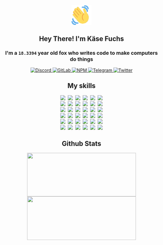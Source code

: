 <div><p align=center><img src=./resources/images/wave.gif width=64px height=64px></p><h2 align=center>Hey There! I'm Käse Fuchs</h2><h3 align=center>I'm a <code>18.3394</code> year old fox who writes code to make computers do things</h3><p align=center><a href=https://discord.com/users/507526681125322772><img alt=Discord src="https://img.shields.io/badge/Discord-5865F2?logo=discord&logoColor=white&style=flat-square#d609c1a16d11aa166098945a2a715693"> </a><a href=https://gitlab.com/kasefuchs><img alt=GitLab src="https://img.shields.io/badge/GitLab-330F63?logo=gitlab&logoColor=white&style=flat-square#d609c1a16d11aa166098945a2a715693"> </a><a href=https://npmjs.com/~kasefuchs><img alt=NPM src="https://img.shields.io/badge/NPM-CB3837?logo=npm&logoColor=white&style=flat-square#d609c1a16d11aa166098945a2a715693"> </a><a href=https://t.me/kasefuchs><img alt=Telegram src="https://img.shields.io/badge/Telegram-2CA5E0?logo=telegram&logoColor=white&style=flat-square#d609c1a16d11aa166098945a2a715693"> </a><a href=https://twitter.com/kasefuchs><img alt=Twitter src="https://img.shields.io/badge/Twitter-1DA1F2?logo=twitter&logoColor=white&style=flat-square#d609c1a16d11aa166098945a2a715693"></a></p><h2 align=center>My skills</h2><p align=center><a href=https://aws.amazon.com/ ><picture><source srcset="https://skillicons.dev/icons?i=aws&theme=dark#d609c1a16d11aa166098945a2a715693" media="(prefers-color-scheme: dark)"><source srcset="https://skillicons.dev/icons?i=aws&theme=light#d609c1a16d11aa166098945a2a715693" media="(prefers-color-scheme: light), (prefers-color-scheme: no-preference)"><img src="https://skillicons.dev/icons?i=aws&theme=light#d609c1a16d11aa166098945a2a715693"></picture></a>&nbsp;&nbsp;<a href=https://en.wikipedia.org/wiki/Bash_(Unix_shell)><picture><source srcset="https://skillicons.dev/icons?i=bash&theme=dark#d609c1a16d11aa166098945a2a715693" media="(prefers-color-scheme: dark)"><source srcset="https://skillicons.dev/icons?i=bash&theme=light#d609c1a16d11aa166098945a2a715693" media="(prefers-color-scheme: light), (prefers-color-scheme: no-preference)"><img src="https://skillicons.dev/icons?i=bash&theme=light#d609c1a16d11aa166098945a2a715693"></picture></a>&nbsp;&nbsp;<a href=https://discord.com/developers/docs><picture><source srcset="https://skillicons.dev/icons?i=bots&theme=dark#d609c1a16d11aa166098945a2a715693" media="(prefers-color-scheme: dark)"><source srcset="https://skillicons.dev/icons?i=bots&theme=light#d609c1a16d11aa166098945a2a715693" media="(prefers-color-scheme: light), (prefers-color-scheme: no-preference)"><img src="https://skillicons.dev/icons?i=bots&theme=light#d609c1a16d11aa166098945a2a715693"></picture></a>&nbsp;&nbsp;<a href=https://www.cloudflare.com/ ><picture><source srcset="https://skillicons.dev/icons?i=cloudflare&theme=dark#d609c1a16d11aa166098945a2a715693" media="(prefers-color-scheme: dark)"><source srcset="https://skillicons.dev/icons?i=cloudflare&theme=light#d609c1a16d11aa166098945a2a715693" media="(prefers-color-scheme: light), (prefers-color-scheme: no-preference)"><img src="https://skillicons.dev/icons?i=cloudflare&theme=light#d609c1a16d11aa166098945a2a715693"></picture></a>&nbsp;&nbsp;<a href=https://en.wikipedia.org/wiki/CSS><picture><source srcset="https://skillicons.dev/icons?i=css&theme=dark#d609c1a16d11aa166098945a2a715693" media="(prefers-color-scheme: dark)"><source srcset="https://skillicons.dev/icons?i=css&theme=light#d609c1a16d11aa166098945a2a715693" media="(prefers-color-scheme: light), (prefers-color-scheme: no-preference)"><img src="https://skillicons.dev/icons?i=css&theme=light#d609c1a16d11aa166098945a2a715693"></picture></a>&nbsp;&nbsp;<a href=https://www.docker.com/ ><picture><source srcset="https://skillicons.dev/icons?i=docker&theme=dark#d609c1a16d11aa166098945a2a715693" media="(prefers-color-scheme: dark)"><source srcset="https://skillicons.dev/icons?i=docker&theme=light#d609c1a16d11aa166098945a2a715693" media="(prefers-color-scheme: light), (prefers-color-scheme: no-preference)"><img src="https://skillicons.dev/icons?i=docker&theme=light#d609c1a16d11aa166098945a2a715693"></picture></a><br><a href=https://www.electronjs.org/ ><picture><source srcset="https://skillicons.dev/icons?i=electron&theme=dark#d609c1a16d11aa166098945a2a715693" media="(prefers-color-scheme: dark)"><source srcset="https://skillicons.dev/icons?i=electron&theme=light#d609c1a16d11aa166098945a2a715693" media="(prefers-color-scheme: light), (prefers-color-scheme: no-preference)"><img src="https://skillicons.dev/icons?i=electron&theme=light#d609c1a16d11aa166098945a2a715693"></picture></a>&nbsp;&nbsp;<a href=https://expressjs.com/ ><picture><source srcset="https://skillicons.dev/icons?i=express&theme=dark#d609c1a16d11aa166098945a2a715693" media="(prefers-color-scheme: dark)"><source srcset="https://skillicons.dev/icons?i=express&theme=light#d609c1a16d11aa166098945a2a715693" media="(prefers-color-scheme: light), (prefers-color-scheme: no-preference)"><img src="https://skillicons.dev/icons?i=express&theme=light#d609c1a16d11aa166098945a2a715693"></picture></a>&nbsp;&nbsp;<a href=https://www.figma.com/ ><picture><source srcset="https://skillicons.dev/icons?i=figma&theme=dark#d609c1a16d11aa166098945a2a715693" media="(prefers-color-scheme: dark)"><source srcset="https://skillicons.dev/icons?i=figma&theme=light#d609c1a16d11aa166098945a2a715693" media="(prefers-color-scheme: light), (prefers-color-scheme: no-preference)"><img src="https://skillicons.dev/icons?i=figma&theme=light#d609c1a16d11aa166098945a2a715693"></picture></a>&nbsp;&nbsp;<a href=https://firebase.google.com/ ><picture><source srcset="https://skillicons.dev/icons?i=firebase&theme=dark#d609c1a16d11aa166098945a2a715693" media="(prefers-color-scheme: dark)"><source srcset="https://skillicons.dev/icons?i=firebase&theme=light#d609c1a16d11aa166098945a2a715693" media="(prefers-color-scheme: light), (prefers-color-scheme: no-preference)"><img src="https://skillicons.dev/icons?i=firebase&theme=light#d609c1a16d11aa166098945a2a715693"></picture></a>&nbsp;&nbsp;<a href=https://flask.palletsprojects.com/ ><picture><source srcset="https://skillicons.dev/icons?i=flask&theme=dark#d609c1a16d11aa166098945a2a715693" media="(prefers-color-scheme: dark)"><source srcset="https://skillicons.dev/icons?i=flask&theme=light#d609c1a16d11aa166098945a2a715693" media="(prefers-color-scheme: light), (prefers-color-scheme: no-preference)"><img src="https://skillicons.dev/icons?i=flask&theme=light#d609c1a16d11aa166098945a2a715693"></picture></a>&nbsp;&nbsp;<a href=https://cloud.google.com/ ><picture><source srcset="https://skillicons.dev/icons?i=gcp&theme=dark#d609c1a16d11aa166098945a2a715693" media="(prefers-color-scheme: dark)"><source srcset="https://skillicons.dev/icons?i=gcp&theme=light#d609c1a16d11aa166098945a2a715693" media="(prefers-color-scheme: light), (prefers-color-scheme: no-preference)"><img src="https://skillicons.dev/icons?i=gcp&theme=light#d609c1a16d11aa166098945a2a715693"></picture></a><br><a href=https://git-scm.com/ ><picture><source srcset="https://skillicons.dev/icons?i=git&theme=dark#d609c1a16d11aa166098945a2a715693" media="(prefers-color-scheme: dark)"><source srcset="https://skillicons.dev/icons?i=git&theme=light#d609c1a16d11aa166098945a2a715693" media="(prefers-color-scheme: light), (prefers-color-scheme: no-preference)"><img src="https://skillicons.dev/icons?i=git&theme=light#d609c1a16d11aa166098945a2a715693"></picture></a>&nbsp;&nbsp;<a href=https://github.com/ ><picture><source srcset="https://skillicons.dev/icons?i=github&theme=dark#d609c1a16d11aa166098945a2a715693" media="(prefers-color-scheme: dark)"><source srcset="https://skillicons.dev/icons?i=github&theme=light#d609c1a16d11aa166098945a2a715693" media="(prefers-color-scheme: light), (prefers-color-scheme: no-preference)"><img src="https://skillicons.dev/icons?i=github&theme=light#d609c1a16d11aa166098945a2a715693"></picture></a>&nbsp;&nbsp;<a href=https://gitlab.com/ ><picture><source srcset="https://skillicons.dev/icons?i=gitlab&theme=dark#d609c1a16d11aa166098945a2a715693" media="(prefers-color-scheme: dark)"><source srcset="https://skillicons.dev/icons?i=gitlab&theme=light#d609c1a16d11aa166098945a2a715693" media="(prefers-color-scheme: light), (prefers-color-scheme: no-preference)"><img src="https://skillicons.dev/icons?i=gitlab&theme=light#d609c1a16d11aa166098945a2a715693"></picture></a>&nbsp;&nbsp;<a href=https://www.heroku.com/ ><picture><source srcset="https://skillicons.dev/icons?i=heroku&theme=dark#d609c1a16d11aa166098945a2a715693" media="(prefers-color-scheme: dark)"><source srcset="https://skillicons.dev/icons?i=heroku&theme=light#d609c1a16d11aa166098945a2a715693" media="(prefers-color-scheme: light), (prefers-color-scheme: no-preference)"><img src="https://skillicons.dev/icons?i=heroku&theme=light#d609c1a16d11aa166098945a2a715693"></picture></a>&nbsp;&nbsp;<a href=https://en.wikipedia.org/wiki/HTML><picture><source srcset="https://skillicons.dev/icons?i=html&theme=dark#d609c1a16d11aa166098945a2a715693" media="(prefers-color-scheme: dark)"><source srcset="https://skillicons.dev/icons?i=html&theme=light#d609c1a16d11aa166098945a2a715693" media="(prefers-color-scheme: light), (prefers-color-scheme: no-preference)"><img src="https://skillicons.dev/icons?i=html&theme=light#d609c1a16d11aa166098945a2a715693"></picture></a>&nbsp;&nbsp;<a href=https://en.wikipedia.org/wiki/JavaScript><picture><source srcset="https://skillicons.dev/icons?i=js&theme=dark#d609c1a16d11aa166098945a2a715693" media="(prefers-color-scheme: dark)"><source srcset="https://skillicons.dev/icons?i=js&theme=light#d609c1a16d11aa166098945a2a715693" media="(prefers-color-scheme: light), (prefers-color-scheme: no-preference)"><img src="https://skillicons.dev/icons?i=js&theme=light#d609c1a16d11aa166098945a2a715693"></picture></a><br><a href=https://en.wikipedia.org/wiki/Linux><picture><source srcset="https://skillicons.dev/icons?i=linux&theme=dark#d609c1a16d11aa166098945a2a715693" media="(prefers-color-scheme: dark)"><source srcset="https://skillicons.dev/icons?i=linux&theme=light#d609c1a16d11aa166098945a2a715693" media="(prefers-color-scheme: light), (prefers-color-scheme: no-preference)"><img src="https://skillicons.dev/icons?i=linux&theme=light#d609c1a16d11aa166098945a2a715693"></picture></a>&nbsp;&nbsp;<a href=https://mui.com/ ><picture><source srcset="https://skillicons.dev/icons?i=materialui&theme=dark#d609c1a16d11aa166098945a2a715693" media="(prefers-color-scheme: dark)"><source srcset="https://skillicons.dev/icons?i=materialui&theme=light#d609c1a16d11aa166098945a2a715693" media="(prefers-color-scheme: light), (prefers-color-scheme: no-preference)"><img src="https://skillicons.dev/icons?i=materialui&theme=light#d609c1a16d11aa166098945a2a715693"></picture></a>&nbsp;&nbsp;<a href=https://en.wikipedia.org/wiki/Markdown><picture><source srcset="https://skillicons.dev/icons?i=md&theme=dark#d609c1a16d11aa166098945a2a715693" media="(prefers-color-scheme: dark)"><source srcset="https://skillicons.dev/icons?i=md&theme=light#d609c1a16d11aa166098945a2a715693" media="(prefers-color-scheme: light), (prefers-color-scheme: no-preference)"><img src="https://skillicons.dev/icons?i=md&theme=light#d609c1a16d11aa166098945a2a715693"></picture></a>&nbsp;&nbsp;<a href=https://www.mongodb.com/ ><picture><source srcset="https://skillicons.dev/icons?i=mongodb&theme=dark#d609c1a16d11aa166098945a2a715693" media="(prefers-color-scheme: dark)"><source srcset="https://skillicons.dev/icons?i=mongodb&theme=light#d609c1a16d11aa166098945a2a715693" media="(prefers-color-scheme: light), (prefers-color-scheme: no-preference)"><img src="https://skillicons.dev/icons?i=mongodb&theme=light#d609c1a16d11aa166098945a2a715693"></picture></a>&nbsp;&nbsp;<a href=https://www.mysql.com/ ><picture><source srcset="https://skillicons.dev/icons?i=mysql&theme=dark#d609c1a16d11aa166098945a2a715693" media="(prefers-color-scheme: dark)"><source srcset="https://skillicons.dev/icons?i=mysql&theme=light#d609c1a16d11aa166098945a2a715693" media="(prefers-color-scheme: light), (prefers-color-scheme: no-preference)"><img src="https://skillicons.dev/icons?i=mysql&theme=light#d609c1a16d11aa166098945a2a715693"></picture></a>&nbsp;&nbsp;<a href=https://nextjs.org/ ><picture><source srcset="https://skillicons.dev/icons?i=nextjs&theme=dark#d609c1a16d11aa166098945a2a715693" media="(prefers-color-scheme: dark)"><source srcset="https://skillicons.dev/icons?i=nextjs&theme=light#d609c1a16d11aa166098945a2a715693" media="(prefers-color-scheme: light), (prefers-color-scheme: no-preference)"><img src="https://skillicons.dev/icons?i=nextjs&theme=light#d609c1a16d11aa166098945a2a715693"></picture></a><br><a href=https://nodejs.org/en/ ><picture><source srcset="https://skillicons.dev/icons?i=nodejs&theme=dark#d609c1a16d11aa166098945a2a715693" media="(prefers-color-scheme: dark)"><source srcset="https://skillicons.dev/icons?i=nodejs&theme=light#d609c1a16d11aa166098945a2a715693" media="(prefers-color-scheme: light), (prefers-color-scheme: no-preference)"><img src="https://skillicons.dev/icons?i=nodejs&theme=light#d609c1a16d11aa166098945a2a715693"></picture></a>&nbsp;&nbsp;<a href=https://www.postgresql.org/ ><picture><source srcset="https://skillicons.dev/icons?i=postgres&theme=dark#d609c1a16d11aa166098945a2a715693" media="(prefers-color-scheme: dark)"><source srcset="https://skillicons.dev/icons?i=postgres&theme=light#d609c1a16d11aa166098945a2a715693" media="(prefers-color-scheme: light), (prefers-color-scheme: no-preference)"><img src="https://skillicons.dev/icons?i=postgres&theme=light#d609c1a16d11aa166098945a2a715693"></picture></a>&nbsp;&nbsp;<a href=https://learn.microsoft.com/en-us/powershell/ ><picture><source srcset="https://skillicons.dev/icons?i=powershell&theme=dark#d609c1a16d11aa166098945a2a715693" media="(prefers-color-scheme: dark)"><source srcset="https://skillicons.dev/icons?i=powershell&theme=light#d609c1a16d11aa166098945a2a715693" media="(prefers-color-scheme: light), (prefers-color-scheme: no-preference)"><img src="https://skillicons.dev/icons?i=powershell&theme=light#d609c1a16d11aa166098945a2a715693"></picture></a>&nbsp;&nbsp;<a href=https://www.python.org/ ><picture><source srcset="https://skillicons.dev/icons?i=py&theme=dark#d609c1a16d11aa166098945a2a715693" media="(prefers-color-scheme: dark)"><source srcset="https://skillicons.dev/icons?i=py&theme=light#d609c1a16d11aa166098945a2a715693" media="(prefers-color-scheme: light), (prefers-color-scheme: no-preference)"><img src="https://skillicons.dev/icons?i=py&theme=light#d609c1a16d11aa166098945a2a715693"></picture></a>&nbsp;&nbsp;<a href=https://www.raspberrypi.org/ ><picture><source srcset="https://skillicons.dev/icons?i=raspberrypi&theme=dark#d609c1a16d11aa166098945a2a715693" media="(prefers-color-scheme: dark)"><source srcset="https://skillicons.dev/icons?i=raspberrypi&theme=light#d609c1a16d11aa166098945a2a715693" media="(prefers-color-scheme: light), (prefers-color-scheme: no-preference)"><img src="https://skillicons.dev/icons?i=raspberrypi&theme=light#d609c1a16d11aa166098945a2a715693"></picture></a>&nbsp;&nbsp;<a href=https://reactjs.org/ ><picture><source srcset="https://skillicons.dev/icons?i=react&theme=dark#d609c1a16d11aa166098945a2a715693" media="(prefers-color-scheme: dark)"><source srcset="https://skillicons.dev/icons?i=react&theme=light#d609c1a16d11aa166098945a2a715693" media="(prefers-color-scheme: light), (prefers-color-scheme: no-preference)"><img src="https://skillicons.dev/icons?i=react&theme=light#d609c1a16d11aa166098945a2a715693"></picture></a><br><a href=https://redux.js.org/ ><picture><source srcset="https://skillicons.dev/icons?i=redux&theme=dark#d609c1a16d11aa166098945a2a715693" media="(prefers-color-scheme: dark)"><source srcset="https://skillicons.dev/icons?i=redux&theme=light#d609c1a16d11aa166098945a2a715693" media="(prefers-color-scheme: light), (prefers-color-scheme: no-preference)"><img src="https://skillicons.dev/icons?i=redux&theme=light#d609c1a16d11aa166098945a2a715693"></picture></a>&nbsp;&nbsp;<a href=https://en.wikipedia.org/wiki/Regular_expression><picture><source srcset="https://skillicons.dev/icons?i=regex&theme=dark#d609c1a16d11aa166098945a2a715693" media="(prefers-color-scheme: dark)"><source srcset="https://skillicons.dev/icons?i=regex&theme=light#d609c1a16d11aa166098945a2a715693" media="(prefers-color-scheme: light), (prefers-color-scheme: no-preference)"><img src="https://skillicons.dev/icons?i=regex&theme=light#d609c1a16d11aa166098945a2a715693"></picture></a>&nbsp;&nbsp;<a href=https://en.wikipedia.org/wiki/Sass_(stylesheet_language)><picture><source srcset="https://skillicons.dev/icons?i=sass&theme=dark#d609c1a16d11aa166098945a2a715693" media="(prefers-color-scheme: dark)"><source srcset="https://skillicons.dev/icons?i=sass&theme=light#d609c1a16d11aa166098945a2a715693" media="(prefers-color-scheme: light), (prefers-color-scheme: no-preference)"><img src="https://skillicons.dev/icons?i=sass&theme=light#d609c1a16d11aa166098945a2a715693"></picture></a>&nbsp;&nbsp;<a href=https://www.typescriptlang.org/ ><picture><source srcset="https://skillicons.dev/icons?i=ts&theme=dark#d609c1a16d11aa166098945a2a715693" media="(prefers-color-scheme: dark)"><source srcset="https://skillicons.dev/icons?i=ts&theme=light#d609c1a16d11aa166098945a2a715693" media="(prefers-color-scheme: light), (prefers-color-scheme: no-preference)"><img src="https://skillicons.dev/icons?i=ts&theme=light#d609c1a16d11aa166098945a2a715693"></picture></a>&nbsp;&nbsp;<a href=https://unity.com/ ><picture><source srcset="https://skillicons.dev/icons?i=unity&theme=dark#d609c1a16d11aa166098945a2a715693" media="(prefers-color-scheme: dark)"><source srcset="https://skillicons.dev/icons?i=unity&theme=light#d609c1a16d11aa166098945a2a715693" media="(prefers-color-scheme: light), (prefers-color-scheme: no-preference)"><img src="https://skillicons.dev/icons?i=unity&theme=light#d609c1a16d11aa166098945a2a715693"></picture></a>&nbsp;&nbsp;<a href=https://workers.cloudflare.com/ ><picture><source srcset="https://skillicons.dev/icons?i=workers&theme=dark#d609c1a16d11aa166098945a2a715693" media="(prefers-color-scheme: dark)"><source srcset="https://skillicons.dev/icons?i=workers&theme=light#d609c1a16d11aa166098945a2a715693" media="(prefers-color-scheme: light), (prefers-color-scheme: no-preference)"><img src="https://skillicons.dev/icons?i=workers&theme=light#d609c1a16d11aa166098945a2a715693"></picture></a><br></p><h2 align=center>Github Stats</h2><p align=center><picture><source srcset="https://github-readme-stats-kasefuchs.vercel.app/api/?count_private=true&hide_border=true&hide_rank=true&line_height=20&hide_title=true&username=Kasefuchs&theme=dark#d609c1a16d11aa166098945a2a715693" media="(prefers-color-scheme: dark)"><source srcset="https://github-readme-stats-kasefuchs.vercel.app/api/?count_private=true&hide_border=true&hide_rank=true&line_height=20&hide_title=true&username=Kasefuchs&theme=light#d609c1a16d11aa166098945a2a715693" media="(prefers-color-scheme: light), (prefers-color-scheme: no-preference)"><img align=middle width=350 height=140 src="https://github-readme-stats-kasefuchs.vercel.app/api/?count_private=true&hide_border=true&hide_rank=true&line_height=20&hide_title=true&username=Kasefuchs&theme=light#d609c1a16d11aa166098945a2a715693"></picture><picture><source srcset="https://github-readme-stats-kasefuchs.vercel.app/api/top-langs/?count_private=true&hide_border=true&layout=compact&username=Kasefuchs&theme=dark#d609c1a16d11aa166098945a2a715693" media="(prefers-color-scheme: dark)"><source srcset="https://github-readme-stats-kasefuchs.vercel.app/api/top-langs/?count_private=true&hide_border=true&layout=compact&username=Kasefuchs&theme=light#d609c1a16d11aa166098945a2a715693" media="(prefers-color-scheme: light), (prefers-color-scheme: no-preference)"><img align=middle width=350 height=140 src="https://github-readme-stats-kasefuchs.vercel.app/api/top-langs/?count_private=true&hide_border=true&layout=compact&username=Kasefuchs&theme=light#d609c1a16d11aa166098945a2a715693"></picture></p><img src="https://hit.yhype.me/github/profile?user_id=64592097#d609c1a16d11aa166098945a2a715693" alt=""></div>